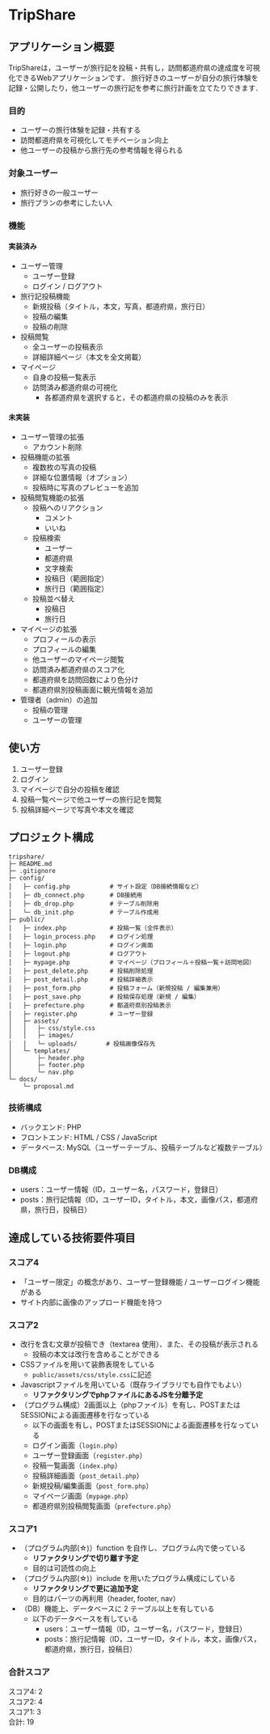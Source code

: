 # TripShare
## アプリケーション概要
TripShareは，ユーザーが旅行記を投稿・共有し，訪問都道府県の達成度を可視化できるWebアプリケーションです．
旅行好きのユーザーが自分の旅行体験を記録・公開したり，他ユーザーの旅行記を参考に旅行計画を立てたりできます．

### 目的
- ユーザーの旅行体験を記録・共有する
- 訪問都道府県を可視化してモチベーション向上
- 他ユーザーの投稿から旅行先の参考情報を得られる

### 対象ユーザー
- 旅行好きの一般ユーザー
- 旅行プランの参考にしたい人

### 機能
#### 実装済み
- ユーザー管理
    - ユーザー登録
    - ログイン / ログアウト
- 旅行記投稿機能
    - 新規投稿（タイトル，本文，写真，都道府県，旅行日）
    - 投稿の編集
    - 投稿の削除
- 投稿閲覧
    - 全ユーザーの投稿表示
    - 詳細詳細ページ（本文を全文掲載）
- マイページ
    - 自身の投稿一覧表示
    - 訪問済み都道府県の可視化
        - 各都道府県を選択すると，その都道府県の投稿のみを表示
#### 未実装
- ユーザー管理の拡張
  - アカウント削除
- 投稿機能の拡張
    - 複数枚の写真の投稿
    - 詳細な位置情報（オプション）
    - 投稿時に写真のプレビューを追加
- 投稿閲覧機能の拡張
    - 投稿へのリアクション
        - コメント
        - いいね
    - 投稿検索
        - ユーザー
        - 都道府県
        - 文字検索
        - 投稿日（範囲指定）
        - 旅行日（範囲指定）
    - 投稿並べ替え
        - 投稿日
        - 旅行日
- マイページの拡張
    - プロフィールの表示
    - プロフィールの編集
    - 他ユーザーのマイページ閲覧
    - 訪問済み都道府県のスコア化
    - 都道府県を訪問回数により色分け
    - 都道府県別投稿画面に観光情報を追加
- 管理者（admin）の追加
    - 投稿の管理
    - ユーザーの管理

## 使い方
1. ユーザー登録
2. ログイン
3. マイページで自分の投稿を確認
4. 投稿一覧ページで他ユーザーの旅行記を閲覧
5. 投稿詳細ページで写真や本文を確認

## プロジェクト構成
```
tripshare/
├─ README.md
├─ .gitignore
├─ config/
│   ├─ config.php           # サイト設定（DB接続情報など）
│   ├─ db_connect.php       # DB接続用
│   ├─ db_drop.php          # テーブル削除用
│   └─ db_init.php          # テーブル作成用
├─ public/
│   ├─ index.php            # 投稿一覧（全件表示）
│   ├─ login_process.php    # ログイン処理
│   ├─ login.php            # ログイン画面
│   ├─ logout.php           # ログアウト
│   ├─ mypage.php           # マイページ（プロフィール＋投稿一覧＋訪問地図）
│   ├─ post_delete.php      # 投稿削除処理
│   ├─ post_detail.php      # 投稿詳細表示
│   ├─ post_form.php        # 投稿フォーム（新規投稿 / 編集兼用）
│   ├─ post_save.php        # 投稿保存処理（新規 / 編集）
│   ├─ prefecture.php       # 都道府県別投稿表示
│   ├─ register.php         # ユーザー登録
│   ├─ assets/
│   │   ├─ css/style.css
│   │   ├─ images/
│   │   └─ uploads/        # 投稿画像保存先
│   └─ templates/
│       ├─ header.php
│       ├─ footer.php
│       └─ nav.php
└─ docs/
    └─ proposal.md
```

### 技術構成
- バックエンド: PHP
- フロントエンド: HTML / CSS / JavaScript
- データベース: MySQL（ユーザーテーブル、投稿テーブルなど複数テーブル）

### DB構成
- users：ユーザー情報（ID，ユーザー名，パスワード，登録日）
- posts：旅行記情報（ID，ユーザーID，タイトル，本文，画像パス，都道府県，旅行日，投稿日）

## 達成している技術要件項目
### スコア4
- 「ユーザー限定」の概念があり、ユーザー登録機能 / ユーザーログイン機能がある
- サイト内部に画像のアップロード機能を持つ
### スコア2
- 改行を含む文章が投稿でき（textarea 使用）、また、その投稿が表示される
    - 投稿の本文は改行を含めることができる
- CSSファイルを用いて装飾表現をしている
    - `public/assets/css/style.css`に記述
- Javascriptファイルを用いている（既存ライブラリでも自作でもよい）
    - **リファクタリングでphpファイルにあるJSを分離予定**
- （プログラム構成）2画面以上（phpファイル）を有し、POSTまたはSESSIONによる画面遷移を行なっている
    - 以下の画面を有し，POSTまたはSESSIONによる画面遷移を行なっている
    - ログイン画面（`login.php`）
    - ユーザー登録画面（`register.php`）
    - 投稿一覧画面（`index.php`）
    - 投稿詳細画面（`post_detail.php`）
    - 新規投稿/編集画面（`post_form.php`）
    - マイページ画面（`mypage.php`）
    - 都道府県別投稿閲覧画面（`prefecture.php`）
### スコア1
- （プログラム内部(☆)）function を自作し、プログラム内で使っている
    - **リファクタリングで切り離す予定**
    - 目的は可読性の向上
- （プログラム内部(☆)）include を用いたプログラム構成にしている
    - **リファクタリングで更に追加予定**
    - 目的はパーツの再利用（header, footer, nav）
- （DB）機能上、データベースに 2 テーブル以上を有している
  - 以下のデータベースを有している
    - users：ユーザー情報（ID，ユーザー名，パスワード，登録日）
    - posts：旅行記情報（ID，ユーザーID，タイトル，本文，画像パス，都道府県，旅行日，投稿日）
### 合計スコア
スコア4: 2  
スコア2: 4  
スコア1: 3  
合計: 19
